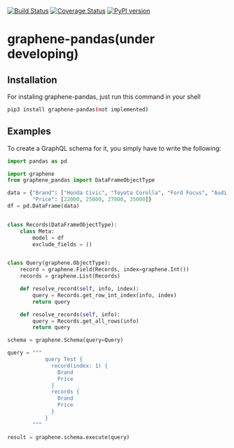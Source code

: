 [![Build Status](https://travis-ci.com/ig-ksv/graphene-pandas.svg?branch=main)](https://travis-ci.com/ig-ksv/graphene-pandas) [![Coverage Status](https://coveralls.io/repos/github/ig-ksv/graphene-pandas/badge.svg?branch=main)](https://coveralls.io/github/ig-ksv/graphene-pandas?branch=main) 
[![PyPI version](https://badge.fury.io/py/graphene-pandas.svg)](https://badge.fury.io/py/graphene-pandas)

# graphene-pandas(under developing)

## Installation

For instaling graphene-pandas, just run this command in your shell

```bash
pip3 install graphene-pandas(not implemented)
```

## Examples

To create a GraphQL schema for it, you simply have to write the following:

```python
import pandas as pd

import graphene
from graphene_pandas import DataFrameObjectType

data = {"Brand": ["Honda Civic", "Toyota Corolla", "Ford Focus", "Audi A4"],
        "Price": [22000, 25000, 27000, 35000]}
df = pd.DataFrame(data)


class Records(DataFrameObjectType):
    class Meta:
        model = df
        exclude_fields = ()


class Query(graphene.ObjectType):
    record = graphene.Field(Records, index=graphene.Int())
    records = graphene.List(Records)

    def resolve_record(self, info, index):
        query = Records.get_row_int_index(info, index)
        return query

    def resolve_records(self, info):
        query = Records.get_all_rows(info)
        return query

schema = graphene.Schema(query=Query)

query = """
            query Test {
              record(index: 1) {
                Brand
                Price
              }
              records {
                Brand
                Price
              }
            }
        """

result = graphene.schema.execute(query)
```
```
